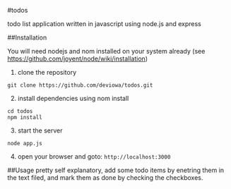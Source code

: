 #todos

todo list application written in javascript using node.js and express

##Installation

You will need nodejs and nom installed on your system already (see https://github.com/joyent/node/wiki/installation)

1. clone the repository
```
git clone https://github.com/deviowa/todos.git
```

2. install dependencies using nom install
```
cd todos
npm install
```

3. start the server
```
node app.js
```

4. open your browser and goto: `http://localhost:3000`


##Usage 
pretty self explanatory, add some todo items by enetring them in the text filed, and mark them as done by checking the checkboxes.
